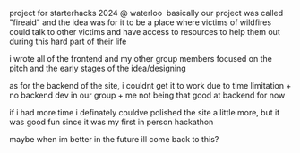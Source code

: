 project for starterhacks 2024 @ waterloo
‎
basically our project was called "fireaid" and the idea was for it to be a place where victims of wildfires could talk to other victims and have access to resources to help them out during this hard part of their life

i wrote all of the frontend and my other group members focused on the pitch and the early stages of the idea/designing

as for the backend of the site, i couldnt get it to work due to time limitation + no backend dev in our group + me not being that good at backend for now

if i had more time i definately couldve polished the site a little more, but it was good fun since it was my first in person hackathon

maybe when im better in the future ill come back to this?
